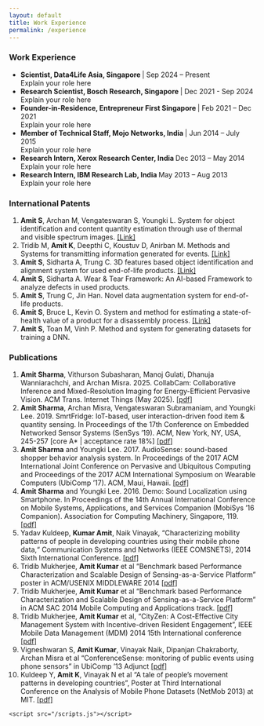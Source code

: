 ```yaml
---
layout: default
title: Work Experience
permalink: /experience
---
```


<body>
    <div id="experience" class="tab-content active">
        <h3>Work Experience</h3>
        <ul>
            <li>
                <strong> Scientist, Data4Life Asia, Singapore </strong> | Sep 2024 – Present </br>
                Explain your role here
            </li>
            <li>
                <strong> Research Scientist, Bosch Research, Singapore </strong> | Dec 2021 - Sep 2024 </br>
                Explain your role here
            </li>
            <li>
                <strong> Founder-in-Residence, Entrepreneur First Singapore </strong> | Feb 2021 – Dec 2021 </br>
                Explain your role here
            </li>
            <li>
                <strong> Member of Technical Staff, Mojo Networks, India </strong> | Jun 2014 – July 2015 </br>
                Explain your role here
            </li>
            <li>
                <strong> Research Intern, Xerox Research Center, India </strong> Dec 2013 – May 2014 </br>
                Explain your role here
            </li>
            <li>
                <strong> Research Intern, IBM Research Lab, India </strong> May 2013 – Aug 2013 </br>
                Explain your role here
            </li>
        </ul> 
    </div>
    <div id="patents" class="tab-content active">
        <h3>International Patents</h3>
        <ol>
            <li>
                <strong>Amit S</strong>, Archan M, Vengateswaran S, Youngki L. System for object identification and content quantity estimation through use of thermal and visible spectrum images. <a href="https://patentscope.wipo.int/search/en/detail.jsf?docId=SG329201629">[Link]</a>
            </li>
            <li>
                Tridib M, <strong>Amit K</strong>, Deepthi C, Koustuv D, Anirban M. Methods and Systems for transmitting information generated for events. <a href="https://patents.google.com/patent/US20170085624A1">[Link]</a>
            </li>
            <li>
                <strong>Amit S</strong>, Sidharta A, Trung C. 3D features based object identification and alignment system for used end-of-life products. <a href="https://patentscope.wipo.int/search/en/detail.jsf?docId=WO2024188414">[Link]</a>
            </li>
            <li>
                <strong>Amit S</strong>, Sidharta A. Wear & Tear Framework: An AI-based Framework to analyze defects in used products.
            </li>
            <li>
                <strong>Amit S</strong>, Trung C, Jin Han. Novel data augmentation system for end-of-life products.
            </li>
            <li>
                <strong>Amit S</strong>, Bruce L, Kevin O. System and method for estimating a state-of-health value of a product for a disassembly process. <a href="https://patentscope.wipo.int/search/en/detail.jsf?docId=WO2025087538">[Link]</a>
            </li>
            <li>
                <strong>Amit S</strong>, Toan M, Vinh P. Method and system for generating datasets for training a DNN.
            </li>
        </ol>
    </div>
    <div id="publications" class="tab-content active">
        <h3>Publications</h3>
        <ol>
            <li>
                <strong>Amit Sharma</strong>, Vithurson Subasharan, Manoj Gulati, Dhanuja Wanniarachchi, and Archan Misra. 2025. CollabCam: Collaborative Inference and Mixed-Resolution Imaging for Energy-Efficient Pervasive Vision. ACM Trans. Internet Things (May 2025). <a href="https://doi.org/10.1145/3736420">[pdf]</a>
            </li>
            <li>
                <strong>Amit Sharma</strong>, Archan Misra, Vengateswaran Subramaniam, and Youngki Lee. 2019. SmrtFridge: IoT-based, user interaction-driven food item & quantity sensing. In Proceedings of the 17th Conference on Embedded Networked Sensor Systems (SenSys ’19). ACM, New York, NY, USA, 245-257 [core A* | acceptance rate 18%] <a href="https://ink.library.smu.edu.sg/sis_research/4646/">[pdf]</a>
            </li>
            <li>
                <strong>Amit Sharma</strong> and Youngki Lee. 2017. AudioSense: sound-based shopper behavior analysis system. In Proceedings of the 2017 ACM International Joint Conference on Pervasive and Ubiquitous Computing and Proceedings of the 2017 ACM International Symposium on Wearable Computers (UbiComp ’17). ACM, Maui, Hawaii. <a href="https://ink.library.smu.edu.sg/sis_research/3839/">[pdf]</a>
            </li>
            <li>
                <strong>Amit Sharma</strong> and Youngki Lee. 2016. Demo: Sound Localization using Smartphone. In Proceedings of the 14th Annual International Conference on Mobile Systems, Applications, and Services Companion (MobiSys ’16 Companion). Association for Computing Machinery, Singapore, 119. <a href="https://ink.library.smu.edu.sg/sis_research/3282/">[pdf]</a>
            </li>
            <li>
                Yadav Kuldeep, <strong>Kumar Amit</strong>, Naik Vinayak, “Characterizing mobility patterns of people in developing countries using their mobile phone data,“ Communication Systems and Networks (IEEE COMSNETS), 2014 Sixth International Conference. <a href="https://repository.iiitd.edu.in/jspui/bitstream/handle/123456789/109/IIITD-TR-2013-002.pdf?sequence=1&isAllowed=y">[pdf]</a>
            </li>
            <li>
                Tridib Mukherjee, <strong>Amit Kumar</strong> et al “Benchmark based Performance Characterization and Scalable Design of Sensing-as-a-Service Platform” poster in ACM/USENIX MIDDLEWARE 2014 <a href="https://doi.org/10.1145/2678508.2678522">[pdf]</a>
            </li>
            <li>
                Tridib Mukherjee, <strong>Amit Kumar</strong> et al “Benchmark based Performance Characterization and Scalable Design of Sensing-as-a-Service Platform” in ACM SAC 2014 Mobile Computing and Applications track. <a href="">[pdf]</a>
            </li>
            <li>
                Tridib Mukherjee, <strong>Amit Kumar</strong> et al, “CityZen: A Cost-Effective City Management System with Incentive-driven Resident Engagement”, IEEE Mobile Data Management (MDM) 2014 15th International conference <a href="https://doi.org/10.1109/MDM.2014.41">[pdf]</a>
            </li>
            <li>
                Vigneshwaran S, <strong>Amit Kumar</strong>, Vinayak Naik, Dipanjan Chakraborty, Archan Misra et al “ConferenceSense: monitoring of public events using phone sensors” in UbiComp ’13 Adjunct <a href="https://doi.org/10.1145/2494091.2499775">[pdf]</a>
            </li>
            <li>
                Kuldeep Y, <strong>Amit K</strong>, Vinayak N et al “A tale of people’s movement patterns in developing countries”, Poster at Third International Conference on the Analysis of Mobile Phone Datasets (NetMob 2013) at MIT. <a href="">[pdf]</a>
            </li>
        </ol>

    <script src="/scripts.js"></script>

</body>
